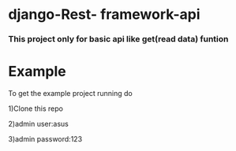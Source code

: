 # django-Rest- framework-api
<h3>This project only for basic api like get(read data) funtion</h3>

# Example
<p>To get the example project running do</p>
<p>1)Clone this repo</p>
<p>2)admin user:asus</p>
<p>3)admin password:123</p>
